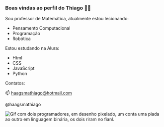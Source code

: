 ### Boas vindas ao perfil do Thiago 👨‍🏫

Sou professor de Matemática, atualmente estou lecionando:

- Pensamento Computacional
- Programação
- Robótica

Estou estudando na Alura:

- Html
- CSS
- JavaScript
- Python

Contatos:

📫 haagsmathiago@hotmail.com

@haagsmathiago

![Gif com dois programadores, em desenho pixelado, um conta uma piada ao outro em linguagem binária, os dois riram no fianl.](https://media.tenor.com/W9_8dfFmyr0AAAAd/pixel-game.gif)

